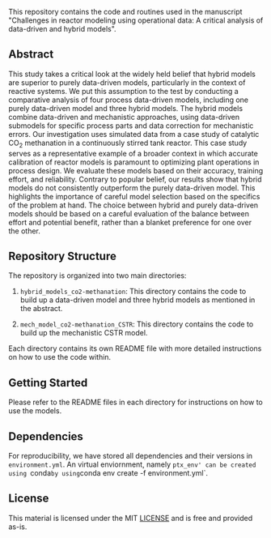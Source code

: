This repository contains the code and routines used in the manuscript "Challenges in reactor modeling using operational data: A critical analysis of data-driven and hybrid models".

## Abstract

This study takes a critical look at the widely held belief that hybrid models are superior to purely data-driven models, particularly in the context of reactive systems. We put this assumption to the test by conducting a comparative analysis of four process data-driven models, including one purely data-driven model and three hybrid models. The hybrid models combine data-driven and mechanistic approaches, using data-driven submodels for specific process parts and data correction for mechanistic errors. Our investigation uses simulated data from a case study of catalytic $\mathrm{CO_2}$ methanation in a continuously stirred tank reactor. This case study serves as a representative example of a broader context in which accurate calibration of reactor models is paramount to optimizing plant operations in process design. We evaluate these models based on their accuracy, training effort, and reliability. Contrary to popular belief, our results show that hybrid models do not consistently outperform the purely data-driven model. This highlights the importance of careful model selection based on the specifics of the problem at hand. The choice between hybrid and purely data-driven models should be based on a careful evaluation of the balance between effort and potential benefit, rather than a blanket preference for one over the other.

## Repository Structure

The repository is organized into two main directories:

1. `hybrid_models_co2-methanation`: This directory contains the code to build up a data-driven model and three hybrid models as mentioned in the abstract.

2. `mech_model_co2-methanation_CSTR`: This directory contains the code to build up the mechanistic CSTR model.

Each directory contains its own README file with more detailed instructions on how to use the code within.

## Getting Started

Please refer to the README files in each directory for instructions on how to use the models.

## Dependencies

For reproducibility, we have stored all dependencies and their versions in `environment.yml`. An virtual enviornment, namely `ptx_env' can be created using `conda` by using `conda env create -f environment.yml`.

## License
This material is licensed under the MIT [LICENSE](LICENSE) and is free and provided as-is.
